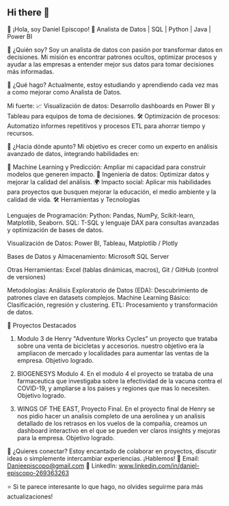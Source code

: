 ## Hi there 👋

👋 ¡Hola, soy Daniel Episcopo!
🎯 Analista de Datos | SQL | Python | Java | Power BI

📝 ¿Quién soy?
Soy un analista de datos con pasión por transformar datos en decisiones. Mi misión es encontrar patrones ocultos, optimizar procesos y ayudar a las empresas a entender mejor sus datos para tomar decisiones más informadas.

🚀 ¿Qué hago?
Actualmente, estoy estudiando y aprendiendo cada vez mas a como mejorar como Analista de Datos.

Mi fuerte:
📈 Visualización de datos: Desarrollo dashboards en Power BI y Tableau para equipos de toma de decisiones.
🛠️ Optimización de procesos: Automatizo informes repetitivos y procesos ETL para ahorrar tiempo y recursos.

🎯 ¿Hacia dónde apunto?
Mi objetivo es crecer como un experto en análisis avanzado de datos, integrando habilidades en:

🌟 Machine Learning y Predicción: Ampliar mi capacidad para construir modelos que generen impacto.
🚀 Ingeniería de datos: Optimizar datos y mejorar la calidad del análisis.
🌍 Impacto social: Aplicar mis habilidades para proyectos que busquen mejorar la educación, el medio ambiente y la calidad de vida.
🛠️ Herramientas y Tecnologías

Lenguajes de Programación:
Python: Pandas, NumPy, Scikit-learn, Matplotlib, Seaborn.
SQL: T-SQL y lenguaje DAX para consultas avanzadas y optimización de bases de datos.

Visualización de Datos:
Power BI, Tableau, Matplotlib / Plotly

Bases de Datos y Almacenamiento:
Microsoft SQL Server

Otras Herramientas:
Excel (tablas dinámicas, macros), Git / GitHub (control de versiones)

Metodologías:
Análisis Exploratorio de Datos (EDA): Descubrimiento de patrones clave en datasets complejos.
Machine Learning Básico: Clasificación, regresión y clustering.
ETL: Procesamiento y transformación de datos.

🌟 Proyectos Destacados
1. Modulo 3 de Henry "Adventure Works Cycles" un proyecto que trataba sobre una venta de bicicletas y accesorios. nuestro objetivo era la ampliacon de mercado y localidades para aumentar las ventas de la empresa. Objetivo logrado.

2. BIOGENESYS Modulo 4.
En el modulo 4 el proyecto se trataba de una farmaceutica que investigaba sobre la efectividad de la vacuna contra el COVID-19, y ampliarse a los paises y regiones que mas lo necesiten. Objetivo logrado.

3. WINGS OF THE EAST, Proyecto Final.
En el proyecto final de Henry se nos pidio hacer un analisis completo de una aerolinea y un analisis detallado de los retrasos en los vuelos de la compañia, creamos un dashboard interactivo en el que se pueden ver claros insights y mejoras para la empresa. Objetivo logrado.

💬 ¿Quieres conectar?
Estoy encantado de colaborar en proyectos, discutir ideas o simplemente intercambiar experiencias. ¡Hablemos!
📧 Email: Danieepiscopo@gmail.com
🔗 LinkedIn: www.linkedin.com/in/daniel-episcopo-269363263

⭐ Si te parece interesante lo que hago, no olvides seguirme para más actualizaciones!
